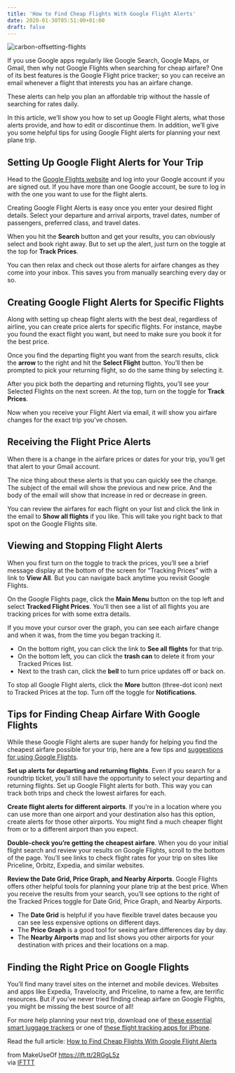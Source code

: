 ```yaml
---
title: 'How to Find Cheap Flights With Google Flight Alerts'
date: 2020-01-30T05:51:00+01:00
draft: false
---
```


![carbon-offsetting-flights](https://static.makeuseof.com/wp-content/uploads/2019/10/carbon-offsetting-flights.jpg)

If you use Google apps regularly like Google Search, Google Maps, or Gmail, then why not Google Flights when searching for cheap airfare? One of its best features is the Google Flight price tracker; so you can receive an email whenever a flight that interests you has an airfare change.

These alerts can help you plan an affordable trip without the hassle of searching for rates daily.

In this article, we’ll show you how to set up Google Flight alerts, what those alerts provide, and how to edit or discontinue them. In addition, we’ll give you some helpful tips for using Google Flight alerts for planning your next plane trip.

Setting Up Google Flight Alerts for Your Trip
---------------------------------------------

Head to the [Google Flights website](https://www.google.com/flights) and log into your Google account if you are signed out. If you have more than one Google account, be sure to log in with the one you want to use for the flight alerts.

Creating Google Flight Alerts is easy once you enter your desired flight details. Select your departure and arrival airports, travel dates, number of passengers, preferred class, and travel dates.

When you hit the **Search** button and get your results, you can obviously select and book right away. But to set up the alert, just turn on the toggle at the top for **Track Prices**.

You can then relax and check out those alerts for airfare changes as they come into your inbox. This saves you from manually searching every day or so.

Creating Google Flight Alerts for Specific Flights
--------------------------------------------------

Along with setting up cheap flight alerts with the best deal, regardless of airline, you can create price alerts for specific flights. For instance, maybe you found the exact flight you want, but need to make sure you book it for the best price.

Once you find the departing flight you want from the search results, click the **arrow** to the right and hit the **Select Flight** button. You’ll then be prompted to pick your returning flight, so do the same thing by selecting it.

After you pick both the departing and returning flights, you’ll see your Selected Flights on the next screen. At the top, turn on the toggle for **Track Prices**.

Now when you receive your Flight Alert via email, it will show you airfare changes for the exact trip you’ve chosen.

Receiving the Flight Price Alerts
---------------------------------

When there is a change in the airfare prices or dates for your trip, you’ll get that alert to your Gmail account.

The nice thing about these alerts is that you can quickly see the change. The subject of the email will show the previous and new price. And the body of the email will show that increase in red or decrease in green.

You can review the airfares for each flight on your list and click the link in the email to **Show all flights** if you like. This will take you right back to that spot on the Google Flights site.

Viewing and Stopping Flight Alerts
----------------------------------

When you first turn on the toggle to track the prices, you’ll see a brief message display at the bottom of the screen for “Tracking Prices” with a link to **View All**. But you can navigate back anytime you revisit Google Flights.

On the Google Flights page, click the **Main Menu** button on the top left and select **Tracked Flight Prices**. You’ll then see a list of all flights you are tracking prices for with some extra details.

If you move your cursor over the graph, you can see each airfare change and when it was, from the time you began tracking it.

*   On the bottom right, you can click the link to **See all flights** for that trip.
*   On the bottom left, you can click the **trash can** to delete it from your Tracked Prices list.
*   Next to the trash can, click the **bell** to turn price updates off or back on.

To stop all Google Flight alerts, click the **More** button (three-dot icon) next to Tracked Prices at the top. Turn off the toggle for **Notifications**.

Tips for Finding Cheap Airfare With Google Flights
--------------------------------------------------

While these Google Flight alerts are super handy for helping you find the cheapest airfare possible for your trip, here are a few tips and [suggestions for using Google Flights](//www.makeuseof.com/tag/google-flights-trick-travel-holidays/).

**Set up alerts for departing and returning flights**. Even if you search for a roundtrip ticket, you’ll still have the opportunity to select your departing and returning flights. Set up Google Flight alerts for both. This way you can track both trips and check the lowest airfares for each.

**Create flight alerts for different airports**. If you’re in a location where you can use more than one airport and your destination also has this option, create alerts for those other airports. You might find a much cheaper flight from or to a different airport than you expect.

**Double-check you’re getting the cheapest airfare**. When you do your initial flight search and review your results on Google Flights, scroll to the bottom of the page. You’ll see links to check flight rates for your trip on sites like Priceline, Orbitz, Expedia, and similar websites.

**Review the Date Grid, Price Graph, and Nearby Airports**. Google Flights offers other helpful tools for planning your plane trip at the best price. When you receive the results from your search, you’ll see options to the right of the Tracked Prices toggle for Date Grid, Price Graph, and Nearby Airports.

*   The **Date Grid** is helpful if you have flexible travel dates because you can see less expensive options on different days.
*   The **Price Graph** is a good tool for seeing airfare differences day by day.
*   The **Nearby Airports** map and list shows you other airports for your destination with prices and their locations on a map.

Finding the Right Price on Google Flights
-----------------------------------------

You’ll find many travel sites on the internet and mobile devices. Websites and apps like Expedia, Travelocity, and Priceline, to name a few, are terrific resources. But if you’ve never tried finding cheap airfare on Google Flights, you might be missing the best source of all!

For more help planning your next trip, download one of [these essential smart luggage trackers](//www.makeuseof.com/tag/smart-luggage-trackers/) or one of [these flight tracking apps for iPhone](//www.makeuseof.com/tag/best-apps-track-flights-iphone/).

Read the full article: [How to Find Cheap Flights With Google Flight Alerts](https://www.makeuseof.com/tag/find-cheap-flights-with-google-flight-alerts/)

  
  
from MakeUseOf https://ift.tt/2RGgL5z  
via [IFTTT](https://ifttt.com/?ref=da&site=blogger)